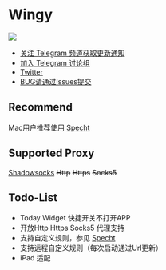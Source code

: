 # Wingy

<a href="https://itunes.apple.com/cn/app/id1148026741?mt=8">![](https://cdn.rawgit.com/shadowsocks/Potatso/master/Download.svg)</a>


- [关注 Telegram 频道获取更新通知](https://telegram.me/wingytg)
- [加入 Telegram 讨论组](https://telegram.me/WingyAnnouncement) 
- [Twitter](https://twitter.com/HelloWingy)
- [BUG请通过Issues提交](https://github.com/hellowingy/wingy-announcement/issues)


## Recommend

Mac用户推荐使用 [Specht](https://github.com/zhuhaow/SpechtLite) 

## Supported Proxy 

[Shadowsocks](https://shadowsocks.org) ~~Http~~ ~~Https~~ ~~Socks5~~

## Todo-List
- Today Widget 快捷开关不打开APP
- 开放Http Https Socks5 代理支持
- 支持自定义规则，参见 [Specht](https://github.com/zhuhaow/SpechtLite) 
- 支持远程自定义规则（每次启动通过Url更新）
- iPad 适配

